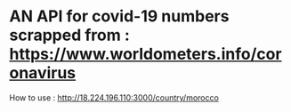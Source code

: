 # AN API for covid-19 numbers scrapped from : https://www.worldometers.info/coronavirus

How to use : http://18.224.196.110:3000/country/morocco
